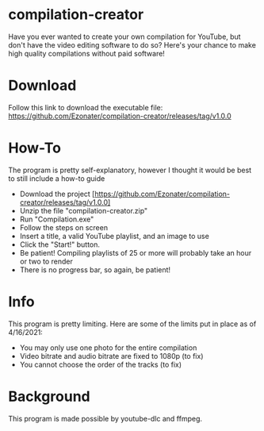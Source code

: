 # compilation-creator

Have you ever wanted to create your own compilation for YouTube, but don't have the video editing software to do so?
Here's your chance to make high quality compilations without paid software!

# Download
Follow this link to download the executable file: https://github.com/Ezonater/compilation-creator/releases/tag/v1.0.0

# How-To
The program is pretty self-explanatory, however I thought it would be best to still include a how-to guide
- Download the project [https://github.com/Ezonater/compilation-creator/releases/tag/v1.0.0]
- Unzip the file "compilation-creator.zip"
- Run "Compilation.exe"
- Follow the steps on screen
- Insert a title, a valid YouTube playlist, and an image to use
- Click the "Start!" button.
- Be patient! Compiling playlists of 25 or more will probably take an hour or two to render
- There is no progress bar, so again, be patient!

# Info
This program is pretty limiting. Here are some of the limits put in place as of 4/16/2021:
- You may only use one photo for the entire compilation
- Video bitrate and audio bitrate are fixed to 1080p (to fix)
- You cannot choose the order of the tracks (to fix)

# Background
This program is made possible by youtube-dlc and ffmpeg.
